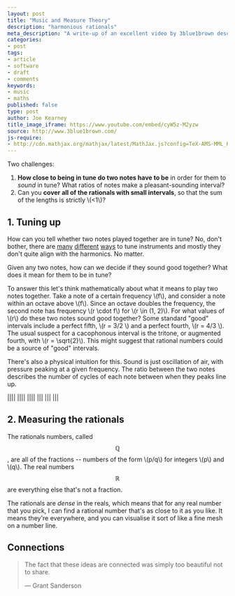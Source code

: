 ```yaml
---
layout: post
title: "Music and Measure Theory"
description: "harmonious rationals"
meta_description: "A write-up of an excellent video by 3blue1brown describing a beautiful correspondence between tuning musical intervals and the measure of the rational numbers."
categories:
- post
tags:
- article
- software
- draft
- comments
keywords:
- music
- maths
published: false
type: post
author: Joe Kearney
title_image_iframe: https://www.youtube.com/embed/cyW5z-M2yzw
source: http://www.3blue1brown.com/
js-require:
- http://cdn.mathjax.org/mathjax/latest/MathJax.js?config=TeX-AMS-MML_HTMLorMML
---
```


Two challenges:

1. **How close to being in tune do two notes have to be** in order for them to _sound_ in tune? What ratios of notes make a pleasant-sounding interval?
1. Can you **cover all of the rationals with small intervals**, so that the sum of the lengths is strictly \\(<1\\)?

## 1. Tuning up

How can you tell whether two notes played together are in tune? No, don't bother, there are [many](https://en.wikipedia.org/wiki/Well_temperament) [different](https://en.wikipedia.org/wiki/Equal_temperament) [ways](https://en.wikipedia.org/wiki/Pythagorean_tuning) to tune instruments and mostly they don't quite align with the harmonics. No matter.

Given any two notes, how can we decide if they sound good together? What does it mean for them to be in tune?

To answer this let's think mathematically about what it means to play two notes together. Take a note of a certain frequency \\(f\\), and consider a note within an octave above \\(f\\). Since an octave doubles the frequency, the second note has frequency \\(r \cdot f\\) for \\(r \in (1, 2)\\). For what values of \\(r\\) do these two notes sound good together? Some standard "good" intervals include a perfect fifth, \\(r = 3/2 \\) and a perfect fourth, \\(r = 4/3 \\). The usual suspect for a cacophonous interval is the tritone, or augmented fourth, with \\(r = \sqrt{2}\\). This might suggest that rational numbers could be a source of "good" intervals.

There's also a physical intuition for this. Sound is just oscillation of air, with pressure peaking at a given frequency. The ratio between the two notes describes the number of cycles of each note between when they peaks line up.

|||| |||| ||||
||| ||| |||


## 2. Measuring the rationals

The rationals numbers, called $$\mathbb{Q}$$, are all of the fractions -- numbers of the form \\(p/q\\) for integers \\(p\\) and \\(q\\). The real numbers $$\mathbb{R}$$ are everything else that's not a fraction.

The rationals are _dense_ in the reals, which means that for any real number that you pick, I can find a rational number that's as close to it as you like. It means they're everywhere, and you can visualise it sort of like a fine mesh on a number line.

## Connections

> The fact that these ideas are connected was simply too beautiful not to share.
>
> <p class="cite">&mdash; Grant Sanderson</p>
